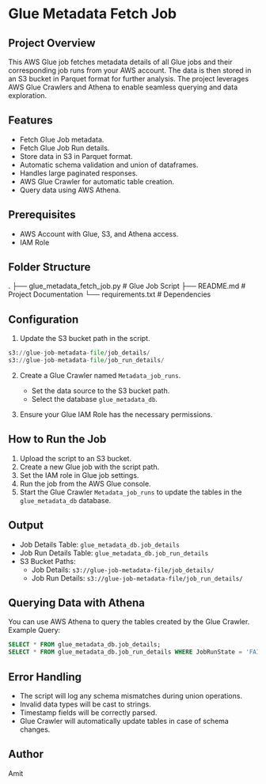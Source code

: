 # Glue Metadata Fetch Job

## Project Overview
This AWS Glue job fetches metadata details of all Glue jobs and their corresponding job runs from your AWS account. 
The data is then stored in an S3 bucket in Parquet format for further analysis. The project leverages AWS Glue Crawlers and Athena to enable seamless querying and data exploration.

## Features
- Fetch Glue Job metadata.
- Fetch Glue Job Run details.
- Store data in S3 in Parquet format.
- Automatic schema validation and union of dataframes.
- Handles large paginated responses.
- AWS Glue Crawler for automatic table creation.
- Query data using AWS Athena.

## Prerequisites
- AWS Account with Glue, S3, and Athena access.
- IAM Role 

## Folder Structure
.
├── glue_metadata_fetch_job.py     # Glue Job Script
├── README.md                     # Project Documentation
└── requirements.txt              # Dependencies

## Configuration
1. Update the S3 bucket path in the script.
```python
s3://glue-job-metadata-file/job_details/
s3://glue-job-metadata-file/job_run_details/
```

2. Create a Glue Crawler named `Metadata_job_runs`.
   - Set the data source to the S3 bucket path.
   - Select the database `glue_metadata_db`.

3. Ensure your Glue IAM Role has the necessary permissions.

## How to Run the Job
1. Upload the script to an S3 bucket.
2. Create a new Glue job with the script path.
3. Set the IAM role in Glue job settings.
4. Run the job from the AWS Glue console.
5. Start the Glue Crawler `Metadata_job_runs` to update the tables in the `glue_metadata_db` database.

## Output
- Job Details Table: `glue_metadata_db.job_details`
- Job Run Details Table: `glue_metadata_db.job_run_details`
- S3 Bucket Paths:
  - Job Details: `s3://glue-job-metadata-file/job_details/`
  - Job Run Details: `s3://glue-job-metadata-file/job_run_details/`

## Querying Data with Athena
You can use AWS Athena to query the tables created by the Glue Crawler.
Example Query:
```sql
SELECT * FROM glue_metadata_db.job_details;
SELECT * FROM glue_metadata_db.job_run_details WHERE JobRunState = 'FAILED';
```

## Error Handling
- The script will log any schema mismatches during union operations.
- Invalid data types will be cast to strings.
- Timestamp fields will be correctly parsed.
- Glue Crawler will automatically update tables in case of schema changes.

## Author
Amit


